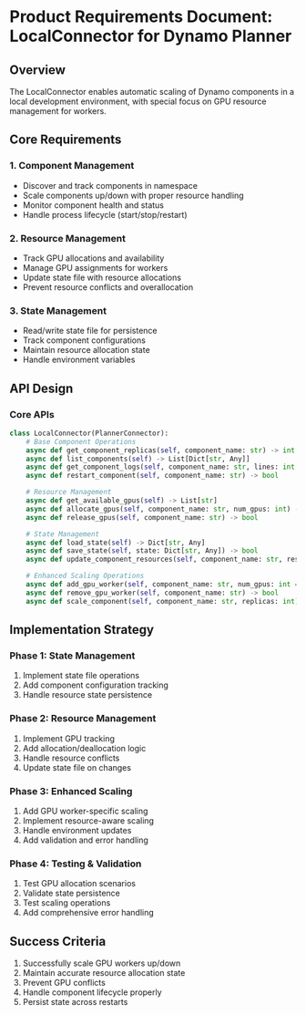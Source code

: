 # Product Requirements Document: LocalConnector for Dynamo Planner

## Overview
The LocalConnector enables automatic scaling of Dynamo components in a local development environment, with special focus on GPU resource management for workers.

## Core Requirements

### 1. Component Management
- Discover and track components in namespace
- Scale components up/down with proper resource handling
- Monitor component health and status
- Handle process lifecycle (start/stop/restart)

### 2. Resource Management
- Track GPU allocations and availability
- Manage GPU assignments for workers
- Update state file with resource allocations
- Prevent resource conflicts and overallocation

### 3. State Management
- Read/write state file for persistence
- Track component configurations
- Maintain resource allocation state
- Handle environment variables

## API Design

### Core APIs
```python
class LocalConnector(PlannerConnector):
    # Base Component Operations
    async def get_component_replicas(self, component_name: str) -> int
    async def list_components(self) -> List[Dict[str, Any]]
    async def get_component_logs(self, component_name: str, lines: int = 100) -> List[str]
    async def restart_component(self, component_name: str) -> bool

    # Resource Management
    async def get_available_gpus(self) -> List[str]
    async def allocate_gpus(self, component_name: str, num_gpus: int) -> List[str]
    async def release_gpus(self, component_name: str) -> bool

    # State Management
    async def load_state(self) -> Dict[str, Any]
    async def save_state(self, state: Dict[str, Any]) -> bool
    async def update_component_resources(self, component_name: str, resources: Dict) -> bool

    # Enhanced Scaling Operations
    async def add_gpu_worker(self, component_name: str, num_gpus: int = 1) -> bool
    async def remove_gpu_worker(self, component_name: str) -> bool
    async def scale_component(self, component_name: str, replicas: int) -> bool
```

## Implementation Strategy

### Phase 1: State Management
1. Implement state file operations
2. Add component configuration tracking
3. Handle resource state persistence

### Phase 2: Resource Management
1. Implement GPU tracking
2. Add allocation/deallocation logic
3. Handle resource conflicts
4. Update state file on changes

### Phase 3: Enhanced Scaling
1. Add GPU worker-specific scaling
2. Implement resource-aware scaling
3. Handle environment updates
4. Add validation and error handling

### Phase 4: Testing & Validation
1. Test GPU allocation scenarios
2. Validate state persistence
3. Test scaling operations
4. Add comprehensive error handling

## Success Criteria
1. Successfully scale GPU workers up/down
2. Maintain accurate resource allocation state
3. Prevent GPU conflicts
4. Handle component lifecycle properly
5. Persist state across restarts
